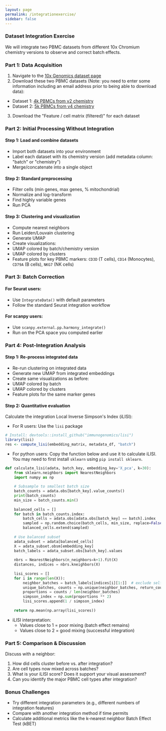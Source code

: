 ```yaml
---
layout: page
permalink: /integrationexercise/
sidebar: false
---
```


### Dataset Integration Exercise

We will integrate two PBMC datasets from different 10x Chromium chemistry versions to observe and correct batch effects.

### Part 1: Data Acquisition
1. Navigate to the [10x Genomics dataset page](https://www.10xgenomics.com/resources/datasets)
2. Download these two PBMC datasets (Note: you need to enter some information including an email address prior to being able to download data):
  - Dataset 1: [4k PBMCs from v2 chemistry](https://www.10xgenomics.com/datasets/4-k-pbm-cs-from-a-healthy-donor-2-standard-1-2-0)
  - Dataset 2: [5k PBMCs from v4 chemistry](https://www.10xgenomics.com/datasets/5k_Human_Donor3_PBMC_3p_gem-x)
3. Download the "Feature / cell matrix (filtered)" for each dataset

### Part 2: Initial Processing Without Integration

#### Step 1: Load and combine datasets
- Import both datasets into your environment
- Label each dataset with its chemistry version (add metadata column: "batch" or "chemistry")
- Merge/concatenate into a single object

#### Step 2: Standard preprocessing
- Filter cells (min genes, max genes, % mitochondrial)
- Normalize and log-transform
- Find highly variable genes
- Run PCA

#### Step 3: Clustering and visualization
- Compute nearest neighbors
- Run Leiden/Louvain clustering
- Generate UMAP
- Create visualizations:
 - UMAP colored by batch/chemistry version
 - UMAP colored by clusters
 - Feature plots for key PBMC markers: `CD3D` (T cells), `CD14` (Monocytes), `CD79A` (B cells), `NKG7` (NK cells)


### Part 3: Batch Correction

#### For Seurat users:
- Use `IntegrateData()` with default parameters
- Follow the standard Seurat integration workflow

#### For scanpy users:
- Use `scanpy.external.pp.harmony_integrate()`
- Run on the PCA space you computed earlier

### Part 4: Post-Integration Analysis

#### Step 1: Re-process integrated data
- Re-run clustering on integrated data
- Generate new UMAP from integrated embeddings
- Create same visualizations as before:
 - UMAP colored by batch
 - UMAP colored by clusters  
 - Feature plots for the same marker genes

#### Step 2: Quantitative evaluation
Calculate the integration Local Inverse Simpson's Index (iLISI):
- For R users: Use the `lisi` package
 ```r
 # Install: devtools::install_github("immunogenomics/lisi")
 library(lisi)
 res <- compute_lisi(embedding_matrix, metadata_df, "batch")
```

- For python users: Copy the function below and use it to calculate iLISI. You may need to first install `sklearn` using `pip install sklearn`.
```python
def calculate_lisi(adata, batch_key, embedding_key='X_pca', k=30):
    from sklearn.neighbors import NearestNeighbors
    import numpy as np
    
    # Subsample to smallest batch size
    batch_counts = adata.obs[batch_key].value_counts()
    print(batch_counts)
    min_size = batch_counts.min()
    
    balanced_cells = []
    for batch in batch_counts.index:
        batch_cells = adata.obs[adata.obs[batch_key] == batch].index
        sampled = np.random.choice(batch_cells, min_size, replace=False)
        balanced_cells.extend(sampled)
    
    # Use balanced subset
    adata_subset = adata[balanced_cells]
    X = adata_subset.obsm[embedding_key]
    batch_labels = adata_subset.obs[batch_key].values
    
    nbrs = NearestNeighbors(n_neighbors=k+1).fit(X)
    distances, indices = nbrs.kneighbors(X)
    
    lisi_scores = []
    for i in range(len(X)):
        neighbor_batches = batch_labels[indices[i][1:]]  # exclude self
        unique_batches, counts = np.unique(neighbor_batches, return_counts=True)
        proportions = counts / len(neighbor_batches)
        simpson_index = np.sum(proportions ** 2)
        lisi_scores.append(1 / simpson_index)
    
    return np.mean(np.array(lisi_scores))
```
- iLISI interpretation:
  - Values close to 1 = poor mixing (batch effect remains)
  - Values close to 2 = good mixing (successful integration)

### Part 5: Comparison & Discussion
Discuss with a neighbor:
1. How did cells cluster before vs. after integration?
2. Are cell types now mixed across batches?
3. What is your iLISI score? Does it support your visual assessment?
4. Can you identify the major PBMC cell types after integration?

### Bonus Challenges
- Try different integration parameters (e.g., different numbers of integration features)
- Compare with another integration method if time permits
- Calculate additional metrics like the k-nearest neighbor Batch Effect Test (kBET)